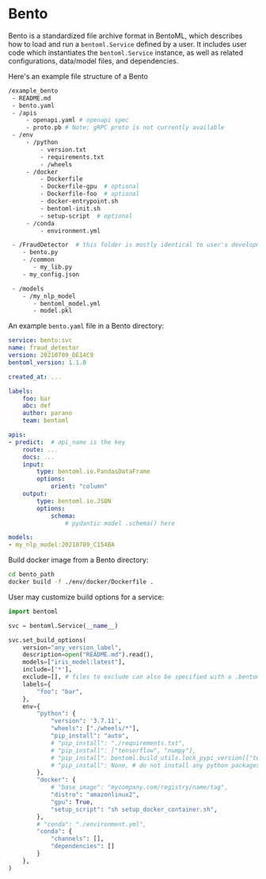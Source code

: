  # Bento

Bento is a standardized file archive format in BentoML, which describes how to load
and run a `bentoml.Service` defined by a user. It includes user code which instantiates
the `bentoml.Service` instance, as well as related configurations, data/model files,
and dependencies.

Here's an example file structure of a Bento

```bash
/example_bento
 - README.md
 - bento.yaml
 - /apis
     - openapi.yaml # openapi spec
     - proto.pb # Note: gRPC proto is not currently available
 - /env
     - /python
         - version.txt
         - requirements.txt
         - /wheels
     - /docker
         - Dockerfile
         - Dockerfile-gpu  # optional
         - Dockerfile-foo  # optional
         - docker-entrypoint.sh
         - bentoml-init.sh
         - setup-script  # optional
     - /conda
         - environment.yml

 - /FraudDetector  # this folder is mostly identical to user's development directory
    - bento.py
    - /common
       - my_lib.py
    - my_config.json

 - /models
    - /my_nlp_model
       - bentoml_model.yml
       - model.pkl
```

An example `bento.yaml` file in a Bento directory:

```yaml
service: bento:svc
name: fraud_detector
version: 20210709_DE14C9
bentoml_version: 1.1.0

created_at: ...

labels:
    foo: bar
    abc: def
    author: parano
    team: bentoml

apis:
- predict:  # api_name is the key
    route: ...
    docs: ...
    input:
        type: bentoml.io.PandasDataFrame
        options:
            orient: "column"
    output:
        type: bentoml.io.JSON
        options:
            schema:
                # pydantic model .schema() here

models:
- my_nlp_model:20210709_C154BA
```



Build docker image from a Bento directory:

```bash
cd bento_path
docker build -f ./env/docker/Dockerfile .
```


User may customize build options for a service:

```python
import bentoml

svc = bentoml.Service(__name__)

svc.set_build_options(
    version="any_version_label",
    description=open("README.md").read(),
    models=["iris_model:latest"],
    include=['*'],
    exclude=[], # files to exclude can also be specified with a .bentomlignore file
    labels={
        "foo": "bar",
    },
    env={
        "python": {
            "version": '3.7.11',
            "wheels": ["./wheels/*"],
            "pip_install": "auto",
            # "pip_install": "./requirements.txt",
            # "pip_install": ["tensorflow", "numpy"],
            # "pip_install": bentoml.build_utils.lock_pypi_version(["tensorflow", "numpy"]),
            # "pip_install": None, # do not install any python packages automatically
        },
        "docker": {
            # "base_image": "mycompany.com/registry/name/tag",
            "distro": "amazonlinux2",
            "gpu": True,
            "setup_script": "sh setup_docker_container.sh",
        },
        # "conda": "./environment.yml",
        "conda": {
            "channels": [],
            "dependencies": []
        }
    },
)
```